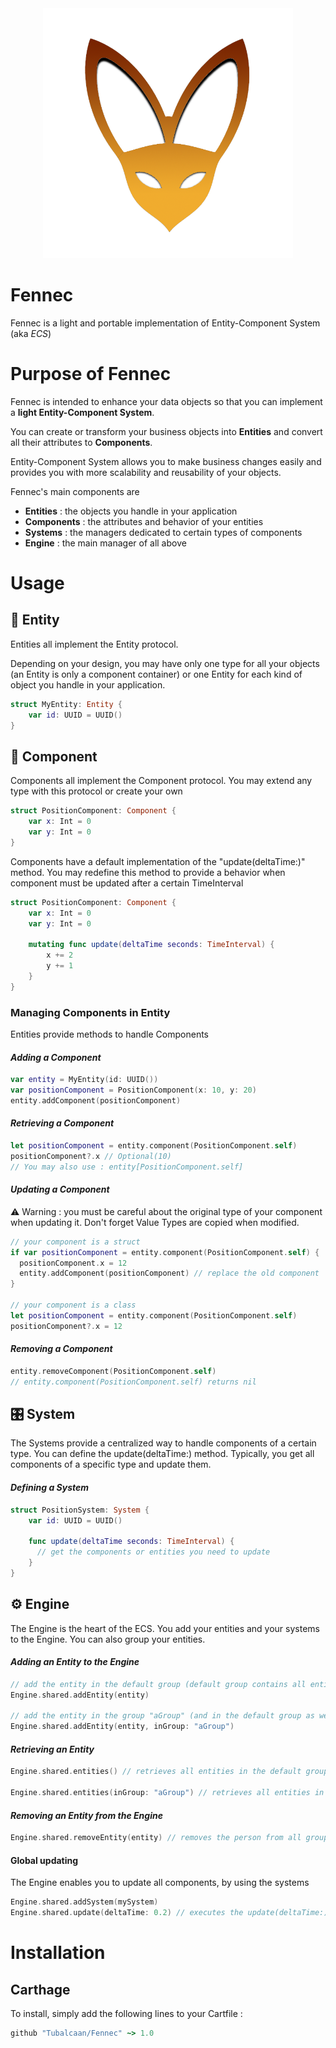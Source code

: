 <center><img src="fennec.png" width=400></center>

# Fennec
Fennec is a light and portable implementation of Entity-Component System (aka _ECS_)

# Purpose of Fennec
Fennec is intended to enhance your data objects so that you can implement a **light Entity-Component System**.

You can create or transform your business objects into **Entities** and convert all their attributes to **Components**.

Entity-Component System allows you to make business changes easily and provides you with more scalability and reusability of your objects.

Fennec's main components are
* **Entities** : the objects you handle in your application
* **Components** : the attributes and behavior of your entities
* **Systems** : the managers dedicated to certain types of components
* **Engine** : the main manager of all above

# Usage

## 🤖 Entity
Entities all implement the Entity protocol.

Depending on your design, you may have only one type for all your objects (an Entity is only a component container) or one Entity for each kind of object you handle in your application.

```Swift
struct MyEntity: Entity {
    var id: UUID = UUID()
}
```
## 🔧 Component
Components all implement the Component protocol. You may extend any type with this protocol or create your own
```Swift
struct PositionComponent: Component {
    var x: Int = 0
    var y: Int = 0
}
```
Components have a default implementation of the "update(deltaTime:)" method. You may redefine this method to provide a behavior when component must be updated after a certain TimeInterval
```Swift
struct PositionComponent: Component {
    var x: Int = 0
    var y: Int = 0

    mutating func update(deltaTime seconds: TimeInterval) {
        x += 2
        y += 1
    }
}
```

### Managing Components in Entity
Entities provide methods to handle Components

#### _Adding a Component_
```Swift
var entity = MyEntity(id: UUID())
var positionComponent = PositionComponent(x: 10, y: 20)
entity.addComponent(positionComponent)
```
#### _Retrieving a Component_
```Swift
let positionComponent = entity.component(PositionComponent.self)
positionComponent?.x // Optional(10)
// You may also use : entity[PositionComponent.self]
```
#### _Updating a Component_
⚠️ Warning : you must be careful about the original type of your component when updating it. Don't forget Value Types are copied when modified.
```Swift
// your component is a struct
if var positionComponent = entity.component(PositionComponent.self) {
  positionComponent.x = 12
  entity.addComponent(positionComponent) // replace the old component
}

// your component is a class
let positionComponent = entity.component(PositionComponent.self)
positionComponent?.x = 12
```
#### _Removing a Component_
```Swift
entity.removeComponent(PositionComponent.self)
// entity.component(PositionComponent.self) returns nil
```
## 🎛 System
The Systems provide a centralized way to handle components of a certain type.
You can define the update(deltaTime:) method. Typically, you get all components of a specific type and update them.

#### _Defining a System_
```Swift
struct PositionSystem: System {
    var id: UUID = UUID()

    func update(deltaTime seconds: TimeInterval) {
      // get the components or entities you need to update
    }
}
```
## ⚙️ Engine
The Engine is the heart of the ECS. You add your entities and your systems to the Engine. You can also group your entities.

#### _Adding an Entity to the Engine_
```Swift
// add the entity in the default group (default group contains all entities)
Engine.shared.addEntity(entity)

// add the entity in the group "aGroup" (and in the default group as well)
Engine.shared.addEntity(entity, inGroup: "aGroup")
```
#### _Retrieving an Entity_
```Swift
Engine.shared.entities() // retrieves all entities in the default group

Engine.shared.entities(inGroup: "aGroup") // retrieves all entities in group "aGroup"
```
#### _Removing an Entity from the Engine_
```Swift
Engine.shared.removeEntity(entity) // removes the person from all groups
```
#### Global updating
The Engine enables you to update all components, by using the systems
```Swift
Engine.shared.addSystem(mySystem)
Engine.shared.update(deltaTime: 0.2) // executes the update(deltaTime:) of all added systems
```
# Installation
## Carthage
To install, simply add the following lines to your Cartfile :
```ruby
github "Tubalcaan/Fennec" ~> 1.0
```
